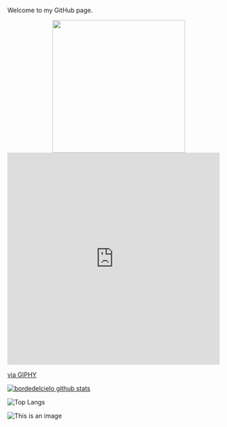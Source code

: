 Welcome to my GitHub page.

<div id="header" align="center">
  <img src="https://giphy.com/gifs/computer-cloud-wifi-mAZf4H4Pi0wwlj3ZAw" width="300"/>
</div>

<iframe src="https://giphy.com/embed/mAZf4H4Pi0wwlj3ZAw" width="480" height="480" frameBorder="0" class="giphy-embed" allowFullScreen></iframe><p><a href="https://giphy.com/gifs/computer-cloud-wifi-mAZf4H4Pi0wwlj3ZAw">via GIPHY</a></p>

[![bordedelcielo github stats](https://github-readme-stats.vercel.app/api?username=bordedelcielo)](https://github.com/bordedelcielo/github-readme-stats)

![Top Langs](https://github-readme-stats.vercel.app/api/top-langs/?username=bordedelcielo&hide=Jupyter+Notebook&theme=tokyonight)

![This is an image](https://www.codewars.com/users/bordedelcielo/badges/large)
